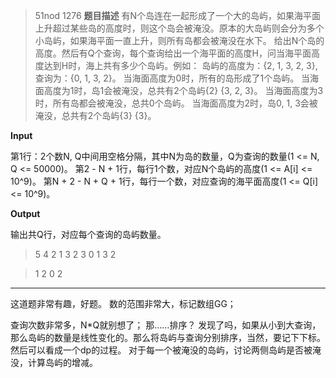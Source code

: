 >51nod 1276
**题目描述**
有N个岛连在一起形成了一个大的岛屿，如果海平面上升超过某些岛的高度时，则这个岛会被淹没。原本的大岛屿则会分为多个小岛屿，如果海平面一直上升，则所有岛都会被淹没在水下。
给出N个岛的高度。然后有Q个查询，每个查询给出一个海平面的高度H，问当海平面高度达到H时，海上共有多少个岛屿。例如：
岛屿的高度为：{2, 1, 3, 2, 3}, 查询为：{0, 1, 3, 2}。
当海面高度为0时，所有的岛形成了1个岛屿。
当海面高度为1时，岛1会被淹没，总共有2个岛屿{2} {3, 2, 3}。
当海面高度为3时，所有岛都会被淹没，总共0个岛屿。
当海面高度为2时，岛0, 1, 3会被淹没，总共有2个岛屿{3} {3}。

**Input**

第1行：2个数N, Q中间用空格分隔，其中N为岛的数量，Q为查询的数量(1 <= N, Q <= 50000)。
第2 - N + 1行，每行1个数，对应N个岛屿的高度(1 <= A[i] <= 10^9)。
第N + 2 - N + Q + 1行，每行一个数，对应查询的海平面高度(1 <= Q[i] <= 10^9)。


**Output**

输出共Q行，对应每个查询的岛屿数量。

> 5 4
2
1
3
2
3
0
1
3
2

>1
2
0
2


_________

这道题非常有趣，好题。
数的范围非常大，标记数组GG；

查询次数非常多，N\*Q就别想了；
那……排序？
发现了吗，如果从小到大查询，那么岛屿的数量是线性变化的。那么将岛屿与查询分别排序，当然，要记下下标。然后可以看成一个dp的过程。
对于每一个被淹没的岛屿，讨论两侧岛屿是否被淹没，计算岛屿的增减。



